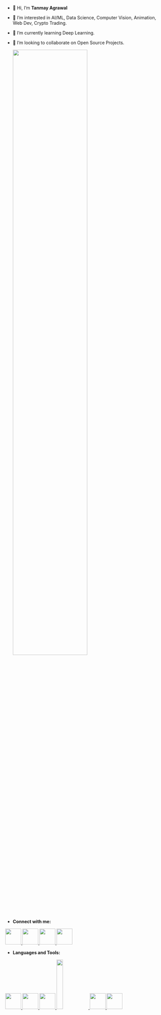 - 👋 Hi, I’m <b>Tanmay Agrawal</b>
- 👀 I’m interested in AI/ML, Data Science, Computer Vision, Animation, Web Dev, Crypto Trading. 
- 🌱 I’m currently learning Deep Learning.
- 💞️ I’m looking to collaborate on Open Source Projects.

  <img src="https://images.wallpapersden.com/image/download/rick-and-morty-portal_a2xnZm2UmZqaraWkpJRmaGtlrWxrbQ.jpg" width = "70%" height = "auto"> 
</a>


<!---
Vector3103/Vector3103 is a ✨ special ✨ repository because its `README.md` (this file) appears on your GitHub profile.
You can click the Preview link to take a look at your changes.
--->
- <p><b>Connect with me: </b></p>
<a href="https://twitter.com/tanmay_hem">
  <img src="https://user-images.githubusercontent.com/64733777/157854116-d7e2e995-ad3d-4ec1-b4dc-413ad0c0199f.png" width="50" height="50"> 
</a>

<a href="https://www.linkedin.com/in/tanmay-agrawal-b685531b0/">
  <img src="https://user-images.githubusercontent.com/64733777/158062608-3231bb7b-cb01-4fae-abab-07b271318d3a.png" width="50" height="50"> 
</a>

<a href="https://www.instagram.com/tanmay_agrawall/">
  <img src="https://user-images.githubusercontent.com/64733777/158062878-45ea402d-868c-46d5-8600-36641267dc1a.png" width="50" height="50"> 
</a>

<a href="mailto:ishu310302@gmail.com">
  <img src="https://user-images.githubusercontent.com/64733777/158062949-fa2d6465-2502-4180-8b12-063c265faab5.png" width="50" height="50"> 
</a>

- <p><b>Languages and Tools: </b></p>

<a href="https://www.python.org/">
  <img src="https://user-images.githubusercontent.com/64733777/158064710-92b8abc7-7d84-4819-94dc-a142deea3272.png" width="50" height="50"> 
</a>

<a href="https://www.cprogramming.com/">
  <img src="https://user-images.githubusercontent.com/64733777/158064956-a6575cb0-78c8-4dc6-a8d0-65f930539dcf.svg" width="50" height="50"> 
</a>

<a href="https://www.w3schools.com/cpp/">
  <img src="https://user-images.githubusercontent.com/64733777/158065120-fab97486-a54f-4c79-9179-17c73d64b4de.png" width="50" height="50"> 
</a>

<a href="https://www.cprogramming.com/">
  <img src="https://user-images.githubusercontent.com/64733777/158065450-e857cfa4-0218-4448-9b52-38cb8db9608f.png" width = "20%" height = "auto"> 
</a>

<a href="https://www.cprogramming.com/">
  <img src="https://user-images.githubusercontent.com/64733777/158064956-a6575cb0-78c8-4dc6-a8d0-65f930539dcf.svg" width="50" height="50"> 
</a>

<a href="https://www.cprogramming.com/">
  <img src="https://user-images.githubusercontent.com/64733777/158064956-a6575cb0-78c8-4dc6-a8d0-65f930539dcf.svg" width="50" height="50"> 
</a>





